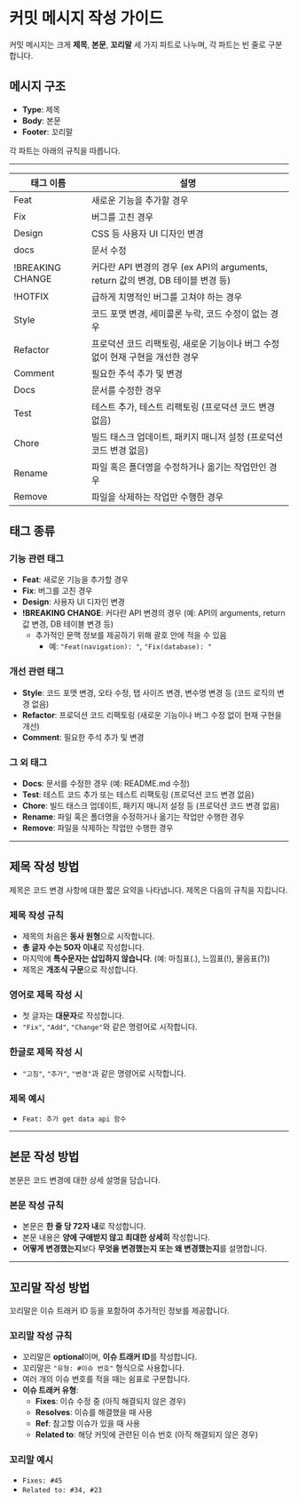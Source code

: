 # 커밋 메시지 작성 가이드

커밋 메시지는 크게 **제목**, **본문**, **꼬리말** 세 가지 파트로 나누며, 각 파트는 빈 줄로 구분합니다.

## 메시지 구조
- **Type**: 제목
- **Body**: 본문
- **Footer**: 꼬리말

각 파트는 아래의 규칙을 따릅니다.

---


| 태그 이름          | 설명                                                                                         |
|--------------------|----------------------------------------------------------------------------------------------|
| Feat               | 새로운 기능을 추가할 경우                                                                    |
| Fix                | 버그를 고친 경우                                                                             |
| Design             | CSS 등 사용자 UI 디자인 변경                                                                 |
| docs               | 문서 수정                                                                                    |
| !BREAKING CHANGE   | 커다란 API 변경의 경우 (ex API의 arguments, return 값의 변경, DB 테이블 변경 등)               |
| !HOTFIX            | 급하게 치명적인 버그를 고쳐야 하는 경우                                                      |
| Style              | 코드 포맷 변경, 세미콜론 누락, 코드 수정이 없는 경우                                          |
| Refactor           | 프로덕션 코드 리팩토링, 새로운 기능이나 버그 수정 없이 현재 구현을 개선한 경우                |
| Comment            | 필요한 주석 추가 및 변경                                                                     |
| Docs               | 문서를 수정한 경우                                                                           |
| Test               | 테스트 추가, 테스트 리팩토링 (프로덕션 코드 변경 없음)                                       |
| Chore              | 빌드 태스크 업데이트, 패키지 매니저 설정 (프로덕션 코드 변경 없음)                            |
| Rename             | 파일 혹은 폴더명을 수정하거나 옮기는 작업만인 경우                                           |
| Remove             | 파일을 삭제하는 작업만 수행한 경우

## 태그 종류
### 기능 관련 태그
- **Feat**: 새로운 기능을 추가할 경우
- **Fix**: 버그를 고친 경우
- **Design**: 사용자 UI 디자인 변경
- **!BREAKING CHANGE**: 커다란 API 변경의 경우 (예: API의 arguments, return 값 변경, DB 테이블 변경 등)
  - 추가적인 문맥 정보를 제공하기 위해 괄호 안에 적을 수 있음
    - 예: `"Feat(navigation): "`, `"Fix(database): "`

### 개선 관련 태그
- **Style**: 코드 포맷 변경, 오타 수정, 탭 사이즈 변경, 변수명 변경 등 (코드 로직의 변경 없음)
- **Refactor**: 프로덕션 코드 리팩토링 (새로운 기능이나 버그 수정 없이 현재 구현을 개선)
- **Comment**: 필요한 주석 추가 및 변경

### 그 외 태그
- **Docs**: 문서를 수정한 경우 (예: README.md 수정)
- **Test**: 테스트 코드 추가 또는 테스트 리팩토링 (프로덕션 코드 변경 없음)
- **Chore**: 빌드 태스크 업데이트, 패키지 매니저 설정 등 (프로덕션 코드 변경 없음)
- **Rename**: 파일 혹은 폴더명을 수정하거나 옮기는 작업만 수행한 경우
- **Remove**: 파일을 삭제하는 작업만 수행한 경우

---

## 제목 작성 방법
제목은 코드 변경 사항에 대한 짧은 요약을 나타냅니다. 제목은 다음의 규칙을 지킵니다.

### 제목 작성 규칙
- 제목의 처음은 **동사 원형**으로 시작합니다.
- **총 글자 수는 50자 이내**로 작성합니다.
- 마지막에 **특수문자는 삽입하지 않습니다**. (예: 마침표(.), 느낌표(!), 물음표(?))
- 제목은 **개조식 구문**으로 작성합니다.

### 영어로 제목 작성 시
- 첫 글자는 **대문자**로 작성합니다.
- `"Fix"`, `"Add"`, `"Change"`와 같은 명령어로 시작합니다.

### 한글로 제목 작성 시
- `"고침"`, `"추가"`, `"변경"`과 같은 명령어로 시작합니다.

### 제목 예시
- `Feat: 추가 get data api 함수`

---

## 본문 작성 방법
본문은 코드 변경에 대한 상세 설명을 담습니다.

### 본문 작성 규칙
- 본문은 **한 줄 당 72자 내**로 작성합니다.
- 본문 내용은 **양에 구애받지 않고 최대한 상세히** 작성합니다.
- **어떻게 변경했는지**보다 **무엇을 변경했는지 또는 왜 변경했는지**를 설명합니다.

---

## 꼬리말 작성 방법
꼬리말은 이슈 트래커 ID 등을 포함하여 추가적인 정보를 제공합니다.

### 꼬리말 작성 규칙
- 꼬리말은 **optional**이며, **이슈 트래커 ID**를 작성합니다.
- 꼬리말은 `"유형: #이슈 번호"` 형식으로 사용합니다.
- 여러 개의 이슈 번호를 적을 때는 쉼표로 구분합니다.
- **이슈 트래커 유형**:
  - **Fixes**: 이슈 수정 중 (아직 해결되지 않은 경우)
  - **Resolves**: 이슈를 해결했을 때 사용
  - **Ref**: 참고할 이슈가 있을 때 사용
  - **Related to**: 해당 커밋에 관련된 이슈 번호 (아직 해결되지 않은 경우)

### 꼬리말 예시
- `Fixes: #45`
- `Related to: #34, #23`
